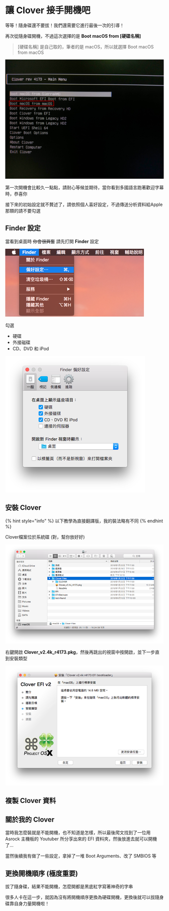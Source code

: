 # 讓 Clover 接手開機吧

等等！隨身碟還不要拔！我們還需要它進行最後一次的引導！

再次從隨身碟開機，不過這次選擇的是 **Boot macOS from \[硬碟名稱\]**

> \[硬碟名稱\] 是自己取的，筆者的是 macOS，所以就選擇 Boot macOS from macOS

![](../../.gitbook/assets/2-3_boot.jpg)

第一次開機會比較久一點點，請耐心等候並期待，當你看到多國語言跑著歡迎字幕時，恭喜你

接下來的初始設定就不贅述了，請依照個人喜好設定，不過傳送分析資料給Apple那類的請不要勾選

## Finder 設定

當看到桌面時 ~~你會很興奮~~ 請先打開 **Finder** 設定

![](../../.gitbook/assets/finder_1.png)

  
勾選

* 硬碟
* 外接磁碟
* CD、DVD 和 iPod

![](../../.gitbook/assets/finder_2.png)

## 安裝 Clover

{% hint style="info" %}
以下教學為直接翻譯版，我的裝法略有不同
{% endhint %}

Clover檔案位於系統碟 \(對，幫你放好好\)

![](../../.gitbook/assets/cloverfiles.png)

右鍵開啟 **Clover\_v2.4k\_r4173.pkg**，然後再跳出的視窗中按開啟，並下一步直到安裝類型

![](../../.gitbook/assets/cloverinstall_1.png)



## 複製 Clover 資料



## 關於我的 Clover

當時我怎麼裝就是不能開機，也不知道是怎樣，所以最後爬文找到了一位用 Asrock 主機板的 Youtuber 所分享出來的 EFI 資料夾，然後放進去就可以開機了...

當然後續我有做了一些設定，拿掉了一堆 Boot Arguments、改了 SMBIOS 等

## 更換開機順序 \(極度重要\)

拔了隨身碟，結果不能開機，怎麼開都是黑底紅字寫著神奇的字串

很多人卡在這一步，就因為沒有將開機順序更換為硬碟開機，更換後就可以拔隨身碟靠自身力量開機啦！



